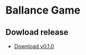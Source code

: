 # Ballance Game

## Dowload release

- [Download v0.1.0](https://github.com/D-E-N-Y/Ballance/releases/download/v0.1.0/Ballance.apk)
